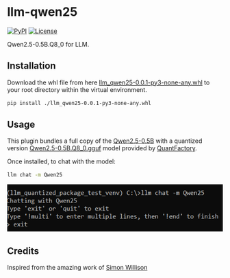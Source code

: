 # llm-qwen25

[![PyPI](https://img.shields.io/pypi/v/llm-qwen25.svg)](https://pypi.org/project/llm-qwen25/)
[![License](https://img.shields.io/badge/license-Apache%202.0-blue.svg)](https://github.com/ajayarunachalam/llm-qwen25/blob/main/LICENSE)

Qwen2.5-0.5B.Q8_0 for LLM. 

## Installation

Download the whl file from here [llm_qwen25-0.0.1-py3-none-any.whl](https://drive.google.com/file/d/1qezCUs2Ltg6sqwwdX8ZFvZpNxb97A83V/view?usp=sharing) to your root directory within the virtual environment.
```bash
pip install ./llm_qwen25-0.0.1-py3-none-any.whl
```
## Usage

This plugin bundles a full copy of the [Qwen2.5-0.5B](https://huggingface.co/Qwen/Qwen2.5-0.5B) with a quantized version [Qwen2.5-0.5B.Q8_0.gguf](https://huggingface.co/QuantFactory/Qwen2.5-0.5B-GGUF) model provided by [QuantFactory](https://huggingface.co/QuantFactory).

Once installed, to chat with the model:
```bash
llm chat -m Qwen25
```

![alt text](https://github.com/ajayarunachalam/llm-qwen25/blob/main/snapshot.png)


## Credits
Inspired from the amazing work of [Simon Willison](https://github.com/simonw)
